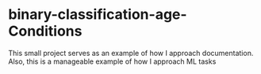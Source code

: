 # binary-classification-age-Conditions
This small project serves as an example of how I approach documentation. Also, this is a manageable example of how I approach ML tasks
